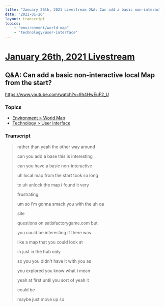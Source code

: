 ```yaml
---
title: "January 26th, 2021 Livestream Q&A: Can add a basic non-interactive local Map from the start?"
date: "2021-01-26"
layout: transcript
topics:
    - "environment/world-map"
    - "technology/user-interface"
---
```

# [January 26th, 2021 Livestream](../2021-01-26.md)
## Q&A: Can add a basic non-interactive local Map from the start?
https://www.youtube.com/watch?v=9h4HwEuF2_U

### Topics
* [Environment > World Map](../topics/environment/world-map.md)
* [Technology > User Interface](../topics/technology/user-interface.md)

### Transcript

> rather than yeah the other way around
>
> can you add a base this is interesting
>
> can you have a basic non-interactive
>
> uh local map from the start took so long
>
> to uh unlock the map i found it very
>
> frustrating
>
> um so i'm gonna smack you with the uh qa
>
> site
>
> questions on satisfactorygame.com but
>
> you could be interesting if there was
>
> like a map that you could look at
>
> in just in the hub only
>
> so you you didn't have it with you as
>
> you explored you know what i mean
>
> yeah at first until you sort of yeah it
>
> could be
>
> maybe just move up so
